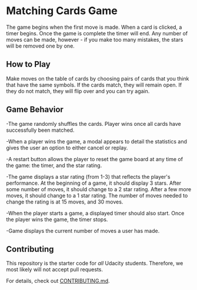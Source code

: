 # Matching Cards Game

The game begins when the first move is made. When a card is clicked, a timer begins. Once the game is complete the timer will end. Any number of moves can be made, however - if you make too many mistakes, the stars will be removed one by one.

## How to Play

Make moves on the table of cards by choosing pairs of cards that you think that have the same symbols. If the cards match, they will remain open. If they do not match, they will flip over and you can try again.



## Game Behavior

-The game randomly shuffles the cards. Player wins once all cards have successfully been matched.

-When a player wins the game, a modal appears to detail the statistics and gives the user an option to either cancel or replay.

-A restart button allows the player to reset the game board at any time of the game: the timer, and the star rating.

-The game displays a star rating (from 1-3) that reflects the player's performance. At the beginning of a game, it should display 3 stars. After some number of moves, it should change to a 2 star rating. After a few more moves, it should change to a 1 star rating. The number of moves needed to change the rating is at 15 moves, and 30 moves.

-When the player starts a game, a displayed timer should also start. Once the player wins the game, the timer stops.

-Game displays the current number of moves a user has made.

## Contributing

This repository is the starter code for _all_ Udacity students. Therefore, we most likely will not accept pull requests.

For details, check out [CONTRIBUTING.md](CONTRIBUTING.md).
